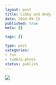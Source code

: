 ```yaml
--- 
layout: post
title: Libby and Andy
date: 2010-09-15
published: true
meta: {}

tags: []

type: post
categories: 
- fun
- tumble-photo
status: publish
---
```

[![](http://media.eick.us/2011/06/My-Photo-Strip-8078135134-225x300.jpg)](http://media.eick.us/2010/09/My-Photo-Strip-8078135134.jpg)<br />
